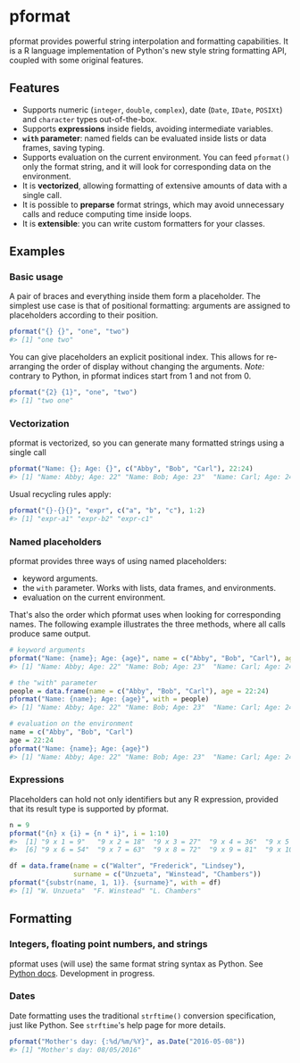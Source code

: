 <!-- README.md is generated from README.Rmd. Please edit that file -->
pformat
=======

pformat provides powerful string interpolation and formatting capabilities. It is a R language implementation of Python's new style string formatting API, coupled with some original features.

Features
--------

-   Supports numeric (`integer`, `double`, `complex`), date (`Date`, `IDate`, `POSIXt`) and `character` types out-of-the-box.
-   Supports **expressions** inside fields, avoiding intermediate variables.
-   **`with` parameter**: named fields can be evaluated inside lists or data frames, saving typing.
-   Supports evaluation on the current environment. You can feed `pformat()` only the format string, and it will look for corresponding data on the environment.
-   It is **vectorized**, allowing formatting of extensive amounts of data with a single call.
-   It is possible to **preparse** format strings, which may avoid unnecessary calls and reduce computing time inside loops.
-   It is **extensible**: you can write custom formatters for your classes.

Examples
--------

### Basic usage

A pair of braces and everything inside them form a placeholder. The simplest use case is that of positional formatting: arguments are assigned to placeholders according to their position.

``` r
pformat("{} {}", "one", "two")
#> [1] "one two"
```

You can give placeholders an explicit positional index. This allows for re-arranging the order of display without changing the arguments. *Note:* contrary to Python, in pformat indices start from 1 and not from 0.

``` r
pformat("{2} {1}", "one", "two")
#> [1] "two one"
```

### Vectorization

pformat is vectorized, so you can generate many formatted strings using a single call

``` r
pformat("Name: {}; Age: {}", c("Abby", "Bob", "Carl"), 22:24)
#> [1] "Name: Abby; Age: 22" "Name: Bob; Age: 23"  "Name: Carl; Age: 24"
```

Usual recycling rules apply:

``` r
pformat("{}-{}{}", "expr", c("a", "b", "c"), 1:2)
#> [1] "expr-a1" "expr-b2" "expr-c1"
```

### Named placeholders

pformat provides three ways of using named placeholders:

-   keyword arguments.
-   the `with` parameter. Works with lists, data frames, and environments.
-   evaluation on the current environment.

That's also the order which pformat uses when looking for corresponding names. The following example illustrates the three methods, where all calls produce same output.

``` r
# keyword arguments
pformat("Name: {name}; Age: {age}", name = c("Abby", "Bob", "Carl"), age = 22:24)
#> [1] "Name: Abby; Age: 22" "Name: Bob; Age: 23"  "Name: Carl; Age: 24"

# the "with" parameter
people = data.frame(name = c("Abby", "Bob", "Carl"), age = 22:24)
pformat("Name: {name}; Age: {age}", with = people)
#> [1] "Name: Abby; Age: 22" "Name: Bob; Age: 23"  "Name: Carl; Age: 24"

# evaluation on the environment
name = c("Abby", "Bob", "Carl")
age = 22:24
pformat("Name: {name}; Age: {age}")
#> [1] "Name: Abby; Age: 22" "Name: Bob; Age: 23"  "Name: Carl; Age: 24"
```

### Expressions

Placeholders can hold not only identifiers but any R expression, provided that its result type is supported by pformat.

``` r
n = 9
pformat("{n} x {i} = {n * i}", i = 1:10)
#>  [1] "9 x 1 = 9"   "9 x 2 = 18"  "9 x 3 = 27"  "9 x 4 = 36"  "9 x 5 = 45" 
#>  [6] "9 x 6 = 54"  "9 x 7 = 63"  "9 x 8 = 72"  "9 x 9 = 81"  "9 x 10 = 90"
```

``` r
df = data.frame(name = c("Walter", "Frederick", "Lindsey"), 
                surname = c("Unzueta", "Winstead", "Chambers"))
pformat("{substr(name, 1, 1)}. {surname}", with = df)
#> [1] "W. Unzueta"  "F. Winstead" "L. Chambers"
```

Formatting
----------

### Integers, floating point numbers, and strings

pformat uses (will use) the same format string syntax as Python. See [Python docs](https://docs.python.org/3/library/string.html#string-formatting). Development in progress.

### Dates

Date formatting uses the traditional `strftime()` conversion specification, just like Python. See `strftime`'s help page for more details.

``` r
pformat("Mother's day: {:%d/%m/%Y}", as.Date("2016-05-08"))
#> [1] "Mother's day: 08/05/2016"
```
